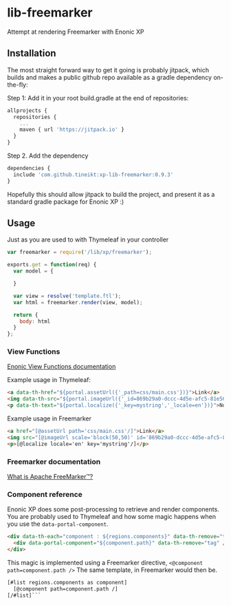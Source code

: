 # lib-freemarker
Attempt at rendering Freemarker with Enonic XP

## Installation

The most straight forward way to get it going is probably jitpack, which builds and makes a public github repo available as a gradle dependency on-the-fly:

Step 1: Add it in your root build.gradle at the end of repositories:
```javascript
allprojects {
  repositories {
    ...
    maven { url 'https://jitpack.io' }
  }
}
```

Step 2. Add the dependency
```javascript
dependencies {
  include 'com.github.tineikt:xp-lib-freemarker:0.9.3'
}
```

Hopefully this should allow jitpack to build the project, and present it as a standard gradle package for Enonic XP :)

## Usage
Just as you are used to with Thymeleaf in your controller

```javascript
var freemarker = require('/lib/xp/freemarker');

exports.get = function(req) {
  var model = {

  }

  var view = resolve('template.ftl');
  var html = freemarker.render(view, model);

  return {
    body: html
  }
};
```

### View Functions

[Enonic View Functions documentation](http://xp.readthedocs.io/en/stable/reference/view-functions/index.html)

Example usage in Thymeleaf:
```html
<a data-th-href="${portal.assetUrl({'_path=css/main.css'})}">Link</a>
<img data-th-src="${portal.imageUrl({'_id=869b29a0-dccc-4d5e-afc5-81e5050a628d', '_scale=block(50,50)'})}"/>
<p data-th-text="${portal.localize({'_key=mystring','_locale=en'})}">Not translated</p>
```

Example usage in Freemarker
```html
<a href="[@assetUrl path='css/main.css'/]">Link</a>
<img src="[@imageUrl scale='block(50,50)' id='869b29a0-dccc-4d5e-afc5-81e5050a628d'/]">
<p>[@localize locale='en' key='mystring'/]</p>

```

### Freemarker documentation

[What is Apache FreeMarker™?](https://freemarker.apache.org/)

### Component reference

Enonic XP does some post-processing to retrieve and render components.
You are probably used to Thymeleaf and how some magic happens when you use the `data-portal-component`.

```html
<div data-th-each="component : ${regions.components}" data-th-remove="tag">
  <div data-portal-component="${component.path}" data-th-remove="tag" />
</div>
```
This magic is implemented using a Freemarker directive, `<@component path=component.path />`
The same template, in Freemarker would then be.
```html
[#list regions.components as component]
  [@component path=component.path /]
[/#list]```
